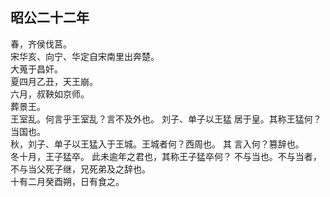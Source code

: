 ## 昭公二十二年
春，齐侯伐莒。  
宋华亥、向宁、华定自宋南里出奔楚。  
大蒐于昌奸。  
夏四月乙丑，天王崩。  
六月，叔鞅如京师。  
葬景王。  
王室乱。何言乎王室乱？言不及外也。 刘子、单子以王猛
居于皇。其称王猛何？当国也。  
秋，刘子、单子以王猛入于王城。王城者何？西周也。 其
言入何？篡辞也。  
冬十月，王子猛卒。 此未逾年之君也，其称王子猛卒何？
不与当也。不与当者，不与当父死子继，兄死弟及之辞也。  
十有二月癸酉朔，日有食之。  

